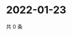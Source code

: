 # 2022-01-23

共 0 条

<!-- BEGIN WEIBO -->
<!-- 最后更新时间 Sun Jan 23 2022 16:09:46 GMT+0800 (China Standard Time) -->

<!-- END WEIBO -->
